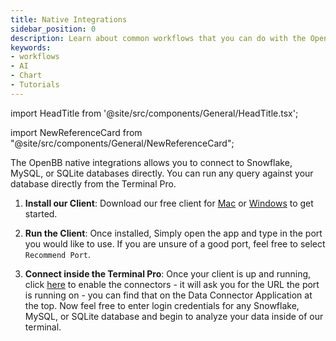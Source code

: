 ```yaml
---
title: Native Integrations
sidebar_position: 0
description: Learn about common workflows that you can do with the OpenBB Terminal Pro.
keywords:
- workflows
- AI
- Chart
- Tutorials
---
```


import HeadTitle from '@site/src/components/General/HeadTitle.tsx';

<HeadTitle title="Native Integrations | OpenBB Terminal Pro Docs" />

import NewReferenceCard from "@site/src/components/General/NewReferenceCard";

The OpenBB native integrations allows you to connect to Snowflake, MySQL, or SQLite databases directly. You can run any query against your database directly from the Terminal Pro.

1. **Install our Client**: Download our free client for [Mac](https://openbb-installers.s3.amazonaws.com/data_connector_0.0.2.dmg) or [Windows](https://openbb-installers.s3.amazonaws.com/OpenBB+Data+Connector_0.0.2_x64_en-US.msi) to get started.

2. **Run the Client**: Once installed, Simply open the app and type in the port you would like to use. If you are unsure of a good port, feel free to select `Recommend Port`.

3. **Connect inside the Terminal Pro**: Once your client is up and running, click [here](https://pro.openbb.co/app/data-connectors) to enable the connectors - it will ask you for the URL the port is running on - you can find that on the Data Connector Application at the top. Now feel free to enter login credentials for any Snowflake, MySQL, or SQLite database and begin to analyze your data inside of our terminal.

<ul className="grid grid-cols-1 gap-4 -ml-6">

<NewReferenceCard
    title="Snowflake"
    description=""
    url="/pro/native-integrations/snowflake"
/>

</ul>
